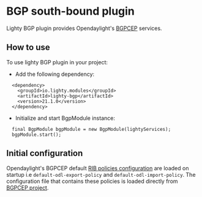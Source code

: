 # BGP south-bound plugin
Lighty BGP plugin provides Opendaylight's [BGPCEP](https://docs.opendaylight.org/projects/bgpcep/en/latest/bgp/index.html)
services.

## How to use

To use lighty BGP plugin in your project:

* Add the following dependency:
```
  <dependency>
    <groupId>io.lighty.modules</groupId>
    <artifactId>lighty-bgp</artifactId>
    <version>21.1.0</version>
  </dependency>
```
* Initialize and start BgpModule instance:
```
  final BgpModule bgpModule = new BgpModule(lightyServices);
  bgpModule.start();
```

## Initial configuration
Opendaylight's BGPCEP default [RIB policies configuration](https://docs.opendaylight.org/projects/bgpcep/en/latest/bgp/bgp-user-guide-rib-config-policies.html)
are loaded on startup i.e `default-odl-export-policy` and `default-odl-import-policy`. The configuration file
that contains these policies is loaded directly from [BGPCEP project](https://github.com/opendaylight/bgpcep/blob/master/bgp/config-example/src/main/resources/initial/routing-policy-config.xml).
